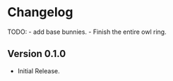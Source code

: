 ﻿Changelog
==============

TODO:
    - add base bunnies.
    - Finish the entire owl ring.

## Version 0.1.0
* Initial Release.
